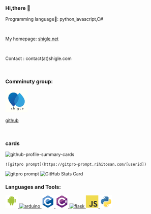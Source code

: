 ### Hi,there 👋


Programming language📝: python,javascript,C#

<br>

My homepage: [shigle.net](https://shigle.net/)

<br>

Contact : contact(at)shigle.com

<br>

### Comminuty group:

<a href="https://shigle.net/"><img style="width:5em;" src="https://raw.githubusercontent.com/shigLe-dev/shigLeCreatorsPack/main/shigle_logo.svg"></a>

[github](https://github.com/shigle-dev)

<br>

### cards

![github-profile-summary-cards](http://github-profile-summary-cards.vercel.app/api/cards/profile-details?username=rihitosan&theme=2077)

```
![gitpro prompt](https://gitpro-prompt.rihitosan.com/[userid])
```
![gitpro prompt](https://gitpro-prompt.rihitosan.com/rihitosan)
![GitHub Stats Card](https://github-readme-stats.vercel.app/api?username=rihitosan)


<h3 align="left">Languages and Tools:</h3>
<p align="left"> <a href="https://developer.android.com" target="_blank" rel="noreferrer"> <img src="https://raw.githubusercontent.com/devicons/devicon/master/icons/android/android-original-wordmark.svg" alt="android" width="40" height="40"/> </a> <a href="https://www.arduino.cc/" target="_blank" rel="noreferrer"> <img src="https://cdn.worldvectorlogo.com/logos/arduino-1.svg" alt="arduino" width="40" height="40"/> </a> <a href="https://www.cprogramming.com/" target="_blank" rel="noreferrer"> <img src="https://raw.githubusercontent.com/devicons/devicon/master/icons/c/c-original.svg" alt="c" width="40" height="40"/> </a> <a href="https://www.w3schools.com/cs/" target="_blank" rel="noreferrer"> <img src="https://raw.githubusercontent.com/devicons/devicon/master/icons/csharp/csharp-original.svg" alt="csharp" width="40" height="40"/> </a> <a href="https://flask.palletsprojects.com/" target="_blank" rel="noreferrer"> <img src="https://www.vectorlogo.zone/logos/pocoo_flask/pocoo_flask-icon.svg" alt="flask" width="40" height="40"/> </a> <a href="https://developer.mozilla.org/en-US/docs/Web/JavaScript" target="_blank" rel="noreferrer"> <img src="https://raw.githubusercontent.com/devicons/devicon/master/icons/javascript/javascript-original.svg" alt="javascript" width="40" height="40"/> </a> <a href="https://www.python.org" target="_blank" rel="noreferrer"> <img src="https://raw.githubusercontent.com/devicons/devicon/master/icons/python/python-original.svg" alt="python" width="40" height="40"/> </a> </p>

